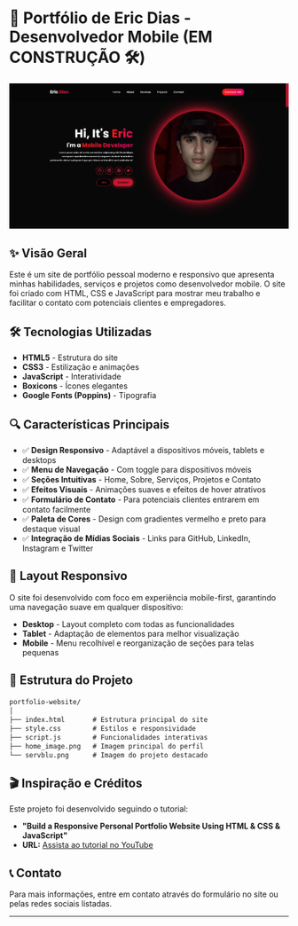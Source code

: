 # 🚀 Portfólio de Eric Dias - Desenvolvedor Mobile (EM CONSTRUÇÃO 🛠)

![Banner do Portfólio](/images/portfolio-image.png)

## ✨ Visão Geral

Este é um site de portfólio pessoal moderno e responsivo que apresenta minhas habilidades, serviços e projetos como desenvolvedor mobile. O site foi criado com HTML, CSS e JavaScript para mostrar meu trabalho e facilitar o contato com potenciais clientes e empregadores.

## 🛠️ Tecnologias Utilizadas

- **HTML5** - Estrutura do site
- **CSS3** - Estilização e animações
- **JavaScript** - Interatividade
- **Boxicons** - Ícones elegantes
- **Google Fonts (Poppins)** - Tipografia

## 🔍 Características Principais

- ✅ **Design Responsivo** - Adaptável a dispositivos móveis, tablets e desktops
- ✅ **Menu de Navegação** - Com toggle para dispositivos móveis
- ✅ **Seções Intuitivas** - Home, Sobre, Serviços, Projetos e Contato
- ✅ **Efeitos Visuais** - Animações suaves e efeitos de hover atrativos
- ✅ **Formulário de Contato** - Para potenciais clientes entrarem em contato facilmente
- ✅ **Paleta de Cores** - Design com gradientes vermelho e preto para destaque visual
- ✅ **Integração de Mídias Sociais** - Links para GitHub, LinkedIn, Instagram e Twitter

## 📱 Layout Responsivo

O site foi desenvolvido com foco em experiência mobile-first, garantindo uma navegação suave em qualquer dispositivo:

- **Desktop** - Layout completo com todas as funcionalidades
- **Tablet** - Adaptação de elementos para melhor visualização
- **Mobile** - Menu recolhível e reorganização de seções para telas pequenas

## 📂 Estrutura do Projeto

```
portfolio-website/
│
├── index.html       # Estrutura principal do site
├── style.css        # Estilos e responsividade
├── script.js        # Funcionalidades interativas
├── home_image.png   # Imagem principal do perfil
└── servblu.png      # Imagem do projeto destacado
```

## 🎬 Inspiração e Créditos

Este projeto foi desenvolvido seguindo o tutorial:
- **"Build a Responsive Personal Portfolio Website Using HTML & CSS & JavaScript"**
- **URL:** [Assista ao tutorial no YouTube](https://www.youtube.com/watch?v=uTPO6fKtBvM)

## 📞 Contato

Para mais informações, entre em contato através do formulário no site ou pelas redes sociais listadas.

---
